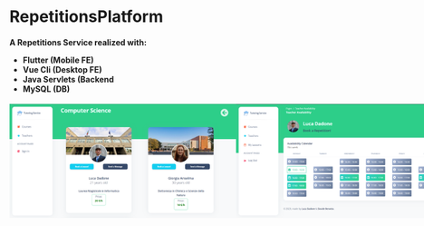 # RepetitionsPlatform
<h4>A Repetitions Service realized with:
    <ul>
        <li style="text-color:#30cc8c">Flutter (Mobile FE)</li>
        <li>Vue Cli (Desktop FE)</li>
        <li>Java Servlets (Backend</li>
        <li>MySQL (DB)</li>
    </ul> 
</h4>

<div style="display: flex;">
    <img src="VUE_Frontend_Desktop/src/assets/img/webapp_picture/t.png" width="400" alt="Test Image 1">
    <img src="VUE_Frontend_Desktop/src/assets/img/webapp_picture/d.png" width="400" alt="Test Image 2">
    <img src="VUE_Frontend_Desktop/src/assets/img/webapp_picture/c.png" width="400" alt="Test Image 3">
    <img src="VUE_Frontend_Desktop/src/assets/img/webapp_picture/r.png" width="400" alt="Test Image 4">
</div>
